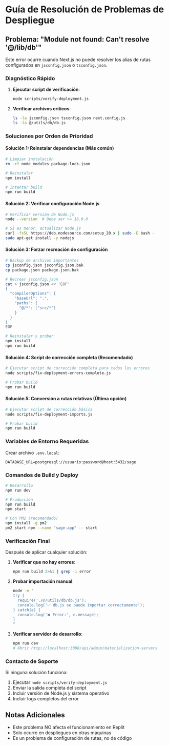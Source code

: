 # Guía de Resolución de Problemas de Despliegue

## Problema: "Module not found: Can't resolve '@/lib/db'"

Este error ocurre cuando Next.js no puede resolver los alias de rutas configurados en `jsconfig.json` o `tsconfig.json`.

### Diagnóstico Rápido

1. **Ejecutar script de verificación**:
   ```bash
   node scripts/verify-deployment.js
   ```

2. **Verificar archivos críticos**:
   ```bash
   ls -la jsconfig.json tsconfig.json next.config.js
   ls -la @/utils/db/db.js
   ```

### Soluciones por Orden de Prioridad

#### Solución 1: Reinstalar dependencias (Más común)
```bash
# Limpiar instalación
rm -rf node_modules package-lock.json

# Reinstalar
npm install

# Intentar build
npm run build
```

#### Solución 2: Verificar configuración Node.js
```bash
# Verificar versión de Node.js
node --version  # Debe ser >= 18.0.0

# Si es menor, actualizar Node.js
curl -fsSL https://deb.nodesource.com/setup_20.x | sudo -E bash -
sudo apt-get install -y nodejs
```

#### Solución 3: Forzar recreación de configuración
```bash
# Backup de archivos importantes
cp jsconfig.json jsconfig.json.bak
cp package.json package.json.bak

# Recrear jsconfig.json
cat > jsconfig.json << 'EOF'
{
  "compilerOptions": {
    "baseUrl": ".",
    "paths": {
      "@/*": ["src/*"]
    }
  }
}
EOF

# Reinstalar y probar
npm install
npm run build
```

#### Solución 4: Script de corrección completa (Recomendado)
```bash
# Ejecutar script de corrección completa para todos los errores
node scripts/fix-deployment-errors-complete.js

# Probar build
npm run build
```

#### Solución 5: Conversión a rutas relativas (Última opción)
```bash
# Ejecutar script de corrección básica
node scripts/fix-deployment-imports.js

# Probar build
npm run build
```

### Variables de Entorno Requeridas

Crear archivo `.env.local`:
```env
DATABASE_URL=postgresql://usuario:password@host:5432/sage
```

### Comandos de Build y Deploy

```bash
# Desarrollo
npm run dev

# Producción
npm run build
npm start

# Con PM2 (recomendado)
npm install -g pm2
pm2 start npm --name "sage-app" -- start
```

### Verificación Final

Después de aplicar cualquier solución:

1. **Verificar que no hay errores**:
   ```bash
   npm run build 2>&1 | grep -i error
   ```

2. **Probar importación manual**:
   ```bash
   node -e "
   try {
     require('./@/utils/db/db.js');
     console.log('✅ db.js se puede importar correctamente');
   } catch(e) {
     console.log('❌ Error:', e.message);
   }
   "
   ```

3. **Verificar servidor de desarrollo**:
   ```bash
   npm run dev
   # Abrir http://localhost:3000/api/admin/materialization-servers
   ```

### Contacto de Soporte

Si ninguna solución funciona:
1. Ejecutar `node scripts/verify-deployment.js`
2. Enviar la salida completa del script
3. Incluir versión de Node.js y sistema operativo
4. Incluir logs completos del error

## Notas Adicionales

- Este problema NO afecta el funcionamiento en Replit
- Solo ocurre en despliegues en otras máquinas
- Es un problema de configuración de rutas, no de código